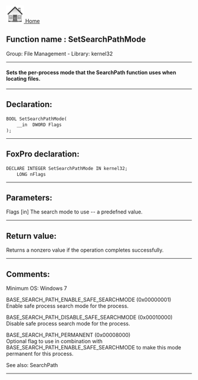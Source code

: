 [<img src="../../images/home.png"> Home ](https://github.com/VFPX/Win32API)  

## Function name : SetSearchPathMode
Group: File Management - Library: kernel32    
***  


#### Sets the per-process mode that the SearchPath function uses when locating files.
***  


## Declaration:
```foxpro  
BOOL SetSearchPathMode(
	__in  DWORD Flags
);  
```  
***  


## FoxPro declaration:
```foxpro  
DECLARE INTEGER SetSearchPathMode IN kernel32;
	LONG nFlags  
```  
***  


## Parameters:
Flags [in]
The search mode to use -- a predefned value.  
***  


## Return value:
Returns a nonzero value if the operation completes successfully.  
***  


## Comments:
Minimum OS: Windows 7  
  
BASE_SEARCH_PATH_ENABLE_SAFE_SEARCHMODE (0x00000001)  
Enable safe process search mode for the process.  
  
BASE_SEARCH_PATH_DISABLE_SAFE_SEARCHMODE (0x00010000)  
Disable safe process search mode for the process.  
  
BASE_SEARCH_PATH_PERMANENT (0x00008000)  
Optional flag to use in combination with BASE_SEARCH_PATH_ENABLE_SAFE_SEARCHMODE to make this mode permanent for this process.  
  
See also: SearchPath   
  
***  

